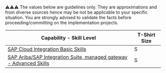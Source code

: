 :warning::warning::warning:  The values below are guidelines only. They are approximations and from diverse sources hence may be not be applicable to your specific situation. You are strongly advised to validate the facts before proceeding/committing on the implementation projects.

Capability - Skill Level | T-Shirt Size
--- | ---
[SAP Cloud Integration Basic Skills](/Application_Skill_Level_Definition.md#cloud-integration----basic-skills) | S
[SAP Ariba/SAP Integration Suite, managed gateway - Advanced Skills](/Application_Skill_Level_Definition.md#sap-aribasap-integration-suite-managed-gateway---advanced-skills) | S
